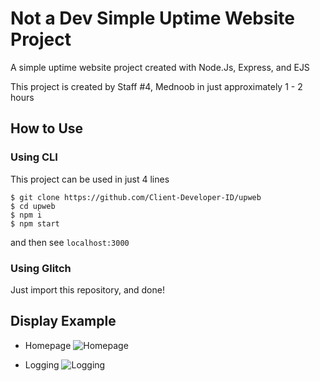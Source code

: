 # Not a Dev Simple Uptime Website Project
A simple uptime website project created with Node.Js, Express, and EJS

This project is created by Staff #4, Mednoob in just approximately 1 - 2 hours

## How to Use

### Using CLI
This project can be used in just 4 lines
```
$ git clone https://github.com/Client-Developer-ID/upweb
$ cd upweb
$ npm i
$ npm start
```
and then see `localhost:3000`

### Using Glitch
Just import this repository, and done!


## Display Example

- Homepage
![Homepage](https://cdn.discordapp.com/attachments/671666700847939604/783849738079305779/unknown.png)

- Logging
![Logging](https://cdn.discordapp.com/attachments/671666700847939604/783850423265394699/unknown.png)
